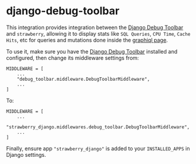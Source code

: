 # django-debug-toolbar

This integration provides integration between the
[Django Debug Toolbar](https://github.com/jazzband/django-debug-toolbar) and
`strawberry`, allowing it to display stats like `SQL Queries`, `CPU Time`, `Cache Hits`, etc
for queries and mutations done inside the [graphiql page](https://github.com/graphql/graphiql).

To use it, make sure you have the
[Django Debug Toolbar](https://github.com/jazzband/django-debug-toolbar) installed
and configured, then change its middleware settings from:

```{.python title=settings.py}
MIDDLEWARE = [
    ...
    "debug_toolbar.middleware.DebugToolbarMiddleware",
    ...
]
```

To:

```{.python title=settings.py}
MIDDLEWARE = [
    ...
    "strawberry_django.middlewares.debug_toolbar.DebugToolbarMiddleware",
    ...
]
```

Finally, ensure app `"strawberry_django"` is added to your `INSTALLED_APPS` in Django settings.
